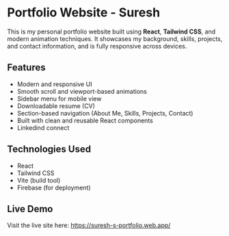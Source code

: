 # Portfolio Website - Suresh

This is my personal portfolio website built using **React**, **Tailwind CSS**, and modern animation techniques. It showcases my background, skills, projects, and contact information, and is fully responsive across devices.

## Features

- Modern and responsive UI
- Smooth scroll and viewport-based animations
- Sidebar menu for mobile view
- Downloadable resume (CV)
- Section-based navigation (About Me, Skills, Projects, Contact)
- Built with clean and reusable React components
- Linkedind connect

## Technologies Used

- React
- Tailwind CSS
- Vite (build tool)
- Firebase (for deployment)
  
## Live Demo
Visit the live site here:
https://suresh-s-portfolio.web.app/

